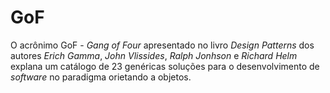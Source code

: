 # GoF

O acrônimo GoF - _Gang of Four_ apresentado no livro _Design Patterns_ dos autores _Erich Gamma_, _John Vlissides_, _Ralph Jonhson_ e _Richard Helm_ explana um catálogo de 23 genéricas soluções para o desenvolvimento de _software_ no paradigma orietando a objetos.



